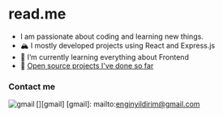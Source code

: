 # read.me

- I am passionate about coding and learning new things.
- 🏔️ I mostly developed projects using React and Express.js
- 🌱 I’m currently learning everything about Frontend
- 🚀 [Open source projects I've done so far](https://github.com/korayclean?tab=repositories)
  

<h3>Contact me</h3>

[<img align="left" alt="gmail" src="https://img.shields.io/badge/Gmail-D14836?style=for-the-badge&logo=gmail&logoColor=white" />][gmail]
[gmail]: mailto:enginyildirim@gmail.com
